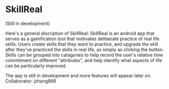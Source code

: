 # SkillReal
(Still in development)

Here's a general discription of SkillReal:
SkillReal is an android app that serves as a gamification tool that motivates deliberate practice of real life skills.
Users create skills that they want to practice, and upgrade the skill after they've practiced the skills in real life, as simply as clicking the button.
Skills can be grouped into catagories to help record the user's relative time commitment on different "attributes", and help identify what aspects of life can be particularly improved.

The app is still in development and more features will appear later on.
Collaborator: jzhang866
